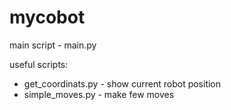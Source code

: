 # mycobot

main script - main.py

useful scripts:
- get_coordinats.py - show current robot position
- simple_moves.py - make few moves 